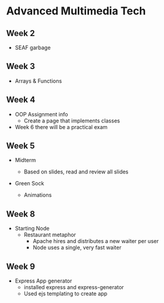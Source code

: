 # Advanced Multimedia Tech

## Week 2

- SEAF garbage

## Week 3

- Arrays & Functions

## Week 4

- OOP Assignment info
  - Create a page that implements classes
- Week 6 there will be a practical exam

## Week 5

- Midterm
  - Based on slides, read and review all slides

- Green Sock
  - Animations

## Week 8

- Starting Node
  - Restaurant metaphor
    - Apache hires and distributes a new waiter per user
    - Node uses a single, very fast waiter

## Week 9

- Express App generator
  - installed express and express-generator
  - Used ejs templating to create app
